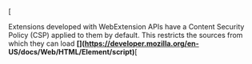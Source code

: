 [





Extensions developed with WebExtension APIs have a Content Security Policy
(CSP) applied to them by default. This restricts the sources from which they
can load **[](https://developer.mozilla.org/en-
US/docs/Web/HTML/Element/script)**[<script>](https://developer.mozilla.org/en-
US/docs/Web/HTML/Element/script) and [<object>](https://developer.mozilla.org
/en-US/docs/Web/HTML/Element/object) resources, and disallows potentially
unsafe practices such as the use of `[eval()](/en-
US/docs/Web/JavaScript/Reference/Global_Objects/eval)`.



This article explains briefly what a CSP is, what the default policy is and
what it means for an extension, and how an extension can change the default
CSP.





[Content Security Policy](/en-US/docs/Web/HTTP/CSP) (CSP) is a mechanism to
help prevent websites from inadvertantly executing malicious content. A
website specifies a CSP using an HTTP header sent from the server. The CSP is
mostly concerned with specifying legitimate sources of various types of
content, such as scripts or embedded plugins. For example, a website can use
it to specify that the browser should only execute JavaScript served from the
website itself, and not from any other sources. A CSP can also instruct the
browser to disallow potentially unsafe practices, such as the use of `[eval
()](/en-US/docs/Web/JavaScript/Reference/Global_Objects/eval)`.



Like websites, extensions can load content from different sources. For
example, a browser action's popup is specified as an HTML document, and it can
include JavaScript and CSS from different sources, just like a normal web
page:



    
    
    <!DOCTYPE html><html>  <head>    <meta charset="utf-8">  </head>  <body>    <!--Some HTML content here-->    <!--      Include a third-party script.      See also https://developer.mozilla.org/en-US/docs/Web/Security/Subresource_Integrity.    -->    <script      src="https://code.jquery.com/jquery-2.2.4.js"      integrity="sha256-iT6Q9iMJYuQiMWNd9lDyBUStIq/8PuOW33aOqmvFpqI="      crossorigin="anonymous">    </script>     <!-- Include my popup's own script-->    <script src="popup.js"></script>  </body></html>



Compared to a website, extensions have access to additional privileged APIs,
so if they are compromised by malicious code, the risks are greater. For this
reason:





  * a fairly strict content security policy is applied to extensions by default. See [default content security policy](/en-US/Add-ons/WebExtensions/Content_Security_Policy#Default_Content_Security_Policy).


  * the extension's author can change the default policy using the `content_security_policy` manifest.json key, but there are restrictions on the policies that are allowed. See `[content_security_policy](/en-US/docs/Mozilla/Add-ons/WebExtensions/manifest.json/content_security_policy)`.




## Default content security policy



The default content security policy for extensions is:



    
    
    "script-src 'self'; object-src 'self';"



This will be applied to any extension that has not explicitly set its own
content security policy using the `[content_security_policy](/en-
US/docs/Mozilla/Add-ons/WebExtensions/manifest.json/content_security_policy)`
manifest.json key. It has the following consequences:





  * 

[You may only load <script> and <object> resources that are local to the
extension.](https://developer.mozilla.org/en-US/Add-
ons/WebExtensions/Content_Security_Policy#Location_of_script_and_object_resources)





  * 

[The extension is not allowed to evaluate strings as
JavaScript.](https://developer.mozilla.org/en-US/Add-
ons/WebExtensions/Content_Security_Policy#eval\(\)_and_friends)





  * 

[Inline JavaScript is not executed.](https://developer.mozilla.org/en-US/Add-
ons/WebExtensions/Content_Security_Policy#Inline_JavaScript)







### Location of script and object resources



Under the default CSP you may only load [<script>](/en-
US/docs/Web/HTML/Element/script) and [<object>](/en-
US/docs/Web/HTML/Element/object) resources that are local to the extension.
For example, consider a line like this in an extension's document:



    
    
     <script src="https://code.jquery.com/jquery-2.2.4.js"></script>



This will no longer load the requested resource: it will fail silently, and
any object which you expected to be present from the resource will not be
found. There are two main solutions to this:





  * 

download the resource, package it in your extension, and refer to this version
of the resource





  * 

use the `[content_security_policy](/en-US/docs/Mozilla/Add-
ons/WebExtensions/manifest.json/content_security_policy)` key to allow the
remote origin you need.







### eval() and friends



Under the default CSP extensions are not allowed to evaluate strings as
JavaScript. This means that the following are not permitted:



    
    
    eval("console.log('some output');");



    
    
    window.setTimeout("alert('Hello World!');", 500);



    
    
    var f = new Function("console.log('foo');");



### Inline JavaScript



Under the default CSP inline JavaScript is not executed. This disallows both
JavaScript placed directly in `<script>` tags and inline event handlers,
meaning that the following are not permitted:



    
    
    <script>console.log("foo");</script>



    
    
    <div onclick="console.log('click')">Click me!</div>



If you are currently using code like `<body onload="main()">` to run your
script when the page has loaded, listen for [DOMContentLoaded](/en-
US/docs/Web/Events/DOMContentLoaded) or [load](/en-US/docs/Web/Events/load)
instead.

]

